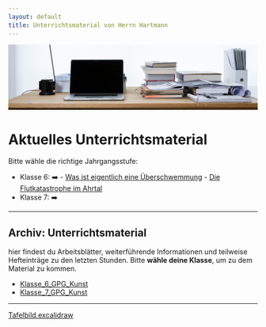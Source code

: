 ```yaml
---
layout: default
title: Unterrichtsmaterial von Herrn Hartmann
---
```

![freddie-marriage-vSchPA-YA_A-unsplash](freddie-marriage-vSchPA-YA_A-unsplash.jpg)

# Aktuelles Unterrichtsmaterial

Bitte wähle die richtige Jahrgangsstufe:

- Klasse 6: ➡️ 
	  - [Was ist eigentlich eine Überschwemmung](GPG_6/Was%20ist%20eigentlich%20eine%20Überschwemmung)
	  - [Die Flutkatastrophe im Ahrtal](GPG_6/Die%20Flutkatastrophe%20im%20Ahrtal)
- Klasse 7: ➡️ 

 
---
## Archiv: Unterrichtsmaterial

hier findest du Arbeitsblätter, weiterführende Informationen und teilweise Hefteinträge zu den letzten Stunden. Bitte **wähle deine Klasse**, um zu dem Material zu kommen.

- [Klasse_6_GPG_Kunst](Klasse_6_GPG_Kunst)
- [Klasse_7_GPG_Kunst](Klasse_7_GPG_Kunst)

---

[Tafelbild.excalidraw](Tafelbild.excalidraw)